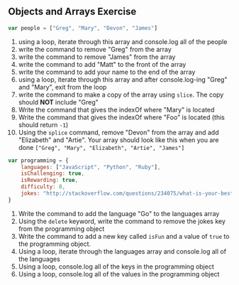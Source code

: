 ## Objects and Arrays Exercise

```javascript
var people = ["Greg", "Mary", "Devon", "James"]
```

1. using a loop, iterate through this array and console.log all of the people
2. write the command to remove "Greg" from the array
3. write the command to remove "James" from the array
4. write the command to add "Matt" to the front of the array
5. write the command to add your name to the end of the array
6. using a loop, iterate through this array and after console.log-ing "Greg" and "Mary", exit from the loop
7. write the command to make a copy of the array using `slice`. The copy should **NOT** include "Greg"
8. Write the command that gives the indexOf where "Mary" is located
8. Write the command that gives the indexOf where "Foo" is located (this should return `-1`)
9. Using the `splice` command, remove "Devon" from the array and add "Elizabeth" and "Artie". Your array should look like this when you are done `["Greg", "Mary", "Elizabeth", "Artie", "James"]`

```javascript
var programming = {
    languages: ["JavaScript", "Python", "Ruby"],
    isChallenging: true,
    isRewarding: true,
    difficulty: 8,
    jokes: "http://stackoverflow.com/questions/234075/what-is-your-best-programmer-joke"
}
```

1. Write the command to add the language "Go" to the languages array
2. Using the `delete` keyword, write the command to remove the jokes key from the programming object
3. Write the command to add a new key called `isFun` and a value of `true` to the programming object.
4. Using a loop, iterate through the languages array and console.log all of the languages
5. Using a loop, console.log all of the keys in the programming object
5. Using a loop, console.log all of the values in the programming object




